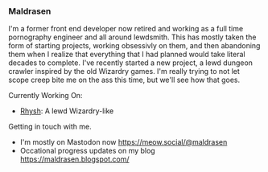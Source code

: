 ### Maldrasen 
I'm a former front end developer now retired and working as a full time pornography engineer and all around lewdsmith. This has mostly taken the form of starting 
projects, working obsessivly on them, and then abandoning them when I realize that everything that I had planned would take literal decades to complete. I've recently
started a new project, a lewd dungeon crawler inspired by the old Wizardry games. I'm really trying to not let scope creep bite me on the ass this time, but we'll see 
how that goes.

Currently Working On:
  - [Rhysh](https://github.com/maldrasen/rhysh): A lewd Wizardry-like

Getting in touch with me.
 - I'm mostly on Mastodon now https://meow.social/@maldrasen
 - Occational progress updates on my blog https://maldrasen.blogspot.com/
